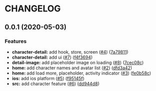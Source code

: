 # CHANGELOG

## 0.0.1 (2020-05-03)

### Features

- **character-detail:** add hook, store, screen ([#4](https://github.com/anli/rna-got/issues/4)) ([7a79811](https://github.com/anli/rna-got/commit/7a79811c0c6f912549f2ae32f6399a823bb73ee2))
- **character-detail:** add ui ([#7](https://github.com/anli/rna-got/issues/7)) ([f4f3694](https://github.com/anli/rna-got/commit/f4f3694edeb2ce16fcf9a3eae968f074a8c35a67))
- **detail-image:** add placeholder image on loading ([#8](https://github.com/anli/rna-got/issues/8)) ([7cec08c](https://github.com/anli/rna-got/commit/7cec08c075641b92b26825e51ac5fdc5654c3c5c))
- **home:** add character names and avatar list ([#2](https://github.com/anli/rna-got/issues/2)) ([dfd3a42](https://github.com/anli/rna-got/commit/dfd3a42a87bcf3ddac3c5511900f7db064a85a3f))
- **home:** add load more, placeholder, activity indicator ([#3](https://github.com/anli/rna-got/issues/3)) ([fe0b58c](https://github.com/anli/rna-got/commit/fe0b58c5474a63f1364f138148999c86a6ce6b99))
- **ios:** add ios platform ([#5](https://github.com/anli/rna-got/issues/5)) ([f95145f](https://github.com/anli/rna-got/commit/f95145f42483772600a22d16506dc2a7f0086a07))
- **src:** add character feature ([#6](https://github.com/anli/rna-got/issues/6)) ([dd944d8](https://github.com/anli/rna-got/commit/dd944d87231d8bb96e9868c842e96eea899f16fe))

